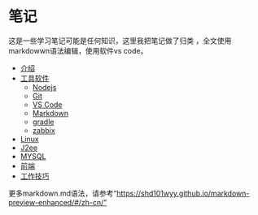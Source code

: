 # 笔记
这是一些学习笔记可能是任何知识，这里我把笔记做了归类 ，全文使用markdowwn语法编辑，使用软件vs code。

* [介绍](/readme.md)
* [工具软件](/tools/tools.md)
  * [Nodejs](/tools/Nodejs/readme.md)
  * [Git](/tools/git/readme.md)
  * [VS Code](/tools/vs_code/readme.md)
  * [Markdown](/tools/markdown/readme.md)
  * [gradle](/tools/gradle/readme.md)
  * [zabbix](/tools/zabbix/readme.md)
* [Linux](/Linux/readme.md)
* [J2ee](/j2ee/readme.md)
* [MYSQL](/mysql/readme.md)
* [前端](/web_font/readme.md)
* [工作技巧](/work_skill/readme.md)



更多markdown.md语法，请参考“https://shd101wyy.github.io/markdown-preview-enhanced/#/zh-cn/”

